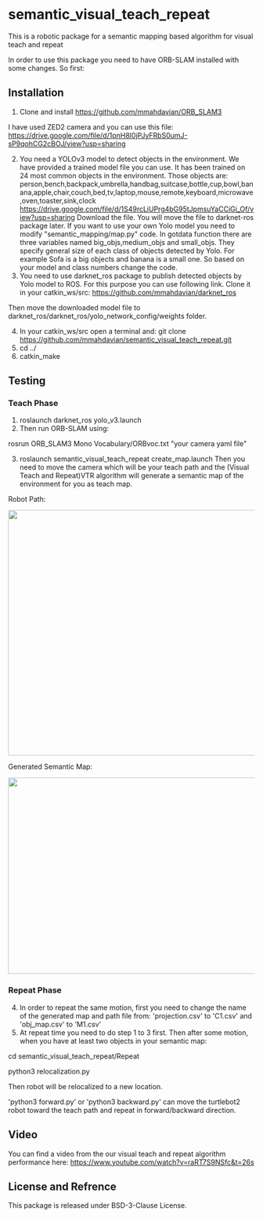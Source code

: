 # semantic_visual_teach_repeat
This is a robotic package for a semantic mapping based algorithm for visual teach and repeat

In order to use this package you need to have ORB-SLAM installed with some changes. So first:

## Installation

1. Clone and install https://github.com/mmahdavian/ORB_SLAM3

I have used ZED2 camera and you can use this file: https://drive.google.com/file/d/1pnH8I0jPJyFRbS0umJ-sP9qohCG2cBOJ/view?usp=sharing 

2. You need a YOLOv3 model to detect objects in the environment. We have provided a trained model file you can use. It has been trained on 24 most common objects in the environment. Those objects are: person,bench,backpack,umbrella,handbag,suitcase,bottle,cup,bowl,banana,apple,chair,couch,bed,tv,laptop,mouse,remote,keyboard,microwave,oven,toaster,sink,clock
https://drive.google.com/file/d/1S49rcLiUPrg4bG95tJpmsuYaCCiGi_Of/view?usp=sharing
Download the file. You will move the file to darknet-ros package later. If you want to use your own Yolo model you need to modify "semantic_mapping/map.py" code. In gotdata function there are three variables named big_objs,medium_objs and small_objs. They specify general size of each class of objects detected by Yolo. For example Sofa is a big objects and banana is a small one. So based on your model and class numbers change the code.
3. You need to use darknet_ros package to publish detected objects by Yolo model to ROS. For this purpose you can use following link. Clone it in your catkin_ws/src:
https://github.com/mmahdavian/darknet_ros

Then move the downloaded model file to darknet_ros/darknet_ros/yolo_network_config/weights folder.

4. In your catkin_ws/src open a terminal and: git clone https://github.com/mmahdavian/semantic_visual_teach_repeat.git
5. cd ../
6. catkin_make

## Testing
### Teach Phase
1. roslaunch darknet_ros yolo_v3.launch
2. Then run ORB-SLAM using:

rosrun ORB_SLAM3 Mono Vocabulary/ORBvoc.txt "your camera yaml file"

3. roslaunch semantic_visual_teach_repeat create_map.launch
Then you need to move the camera which will be your teach path and the (Visual Teach and Repeat)VTR algorithm will generate a semantic map of the environment for you as teach map.

Robot Path:

 <img src="https://user-images.githubusercontent.com/65621717/128658273-ac4e7831-72a4-4453-a9cf-dff4f7153ab0.jpg" width="700" height="500">

Generated Semantic Map:

 <img src="https://user-images.githubusercontent.com/65621717/128658289-673ac3b3-e8f9-4334-9599-c0c830390878.png" width="600" height="400">

### Repeat Phase
4. In order to repeat the same motion, first you need to change the name of the generated map and path file from:
'projection.csv' to 'C1.csv' and 'obj_map.csv' to 'M1.csv'
5. At repeat time you need to do step 1 to 3 first. Then after some motion, when you have at least two objects in your semantic map:

cd semantic_visual_teach_repeat/Repeat

python3 relocalization.py

Then robot will be relocalized to a new location.

'python3 forward.py' or 'python3 backward.py' can move the turtlebot2 robot toward the teach path and repeat in forward/backward direction.

## Video
You can find a video from the our visual teach and repeat algorithm performance here:
https://www.youtube.com/watch?v=raRT7S9NSfc&t=26s

## License and Refrence
This package is released under BSD-3-Clause License.



